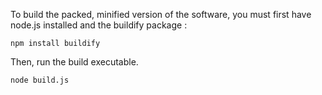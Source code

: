 To build the packed, minified version of the software, you must first have node.js installed and the buildify package :

    npm install buildify

Then, run the build executable.

    node build.js
    